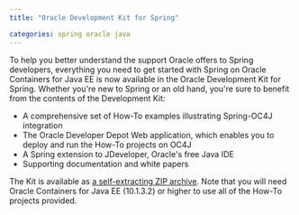 ```yaml
---
title: "Oracle Development Kit for Spring"

categories: spring oracle java
---
```

To help you better understand the support Oracle offers to Spring developers, everything you need to get started with Spring on Oracle Containers for Java EE is now available in the Oracle Development Kit for Spring. Whether you're new to Spring or an old hand, you're sure to benefit from the contents of the Development Kit:

* A comprehensive set of How-To examples illustrating Spring-OC4J integration
* The Oracle Developer Depot Web application, which enables you to deploy and run the How-To projects on OC4J
* A Spring extension to JDeveloper, Oracle's free Java IDE
* Supporting documentation and white papers

The Kit is available as [a self-extracting ZIP archive](http://download-hq.oracle.com/otn/esd/other/ODK4Spring.zip). Note that you will need Oracle Containers for Java EE (10.1.3.2) or higher to use all of the How-To projects provided.
